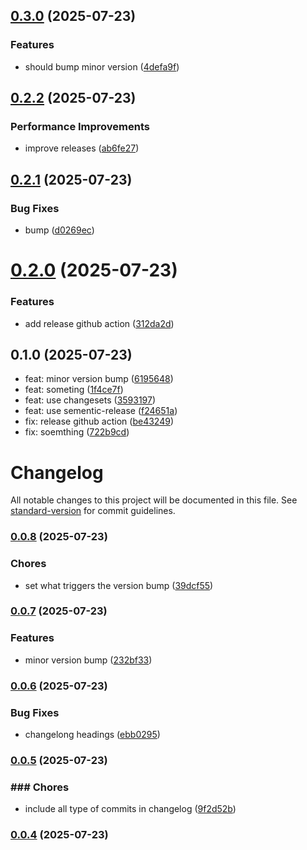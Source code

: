 ## [0.3.0](https://github.com/kushagra-eshkon/mpoc-bun/compare/v0.2.2...v0.3.0) (2025-07-23)

### Features

* should bump minor version ([4defa9f](https://github.com/kushagra-eshkon/mpoc-bun/commit/4defa9f3660611e6d067006e909da6913bc2faa2))

## [0.2.2](https://github.com/kushagra-eshkon/mpoc-bun/compare/v0.2.1...v0.2.2) (2025-07-23)

### Performance Improvements

* improve releases ([ab6fe27](https://github.com/kushagra-eshkon/mpoc-bun/commit/ab6fe277765222969139512240000efa75ad7174))

## [0.2.1](https://github.com/kushagra-eshkon/mpoc-bun/compare/v0.2.0...v0.2.1) (2025-07-23)


### Bug Fixes

* bump ([d0269ec](https://github.com/kushagra-eshkon/mpoc-bun/commit/d0269ece1671b0e0fe3e4cc6253467553becfb51))

# [0.2.0](https://github.com/kushagra-eshkon/mpoc-bun/compare/v0.1.0...v0.2.0) (2025-07-23)


### Features

* add release github action ([312da2d](https://github.com/kushagra-eshkon/mpoc-bun/commit/312da2d5bd2382aedfc6c160cdb48c28d54526aa))

## 0.1.0 (2025-07-23)

* feat: minor version bump ([6195648](https://github.com/kushagra-eshkon/mpoc-bun/commit/6195648))
* feat: someting ([1f4ce7f](https://github.com/kushagra-eshkon/mpoc-bun/commit/1f4ce7f))
* feat: use changesets ([3593197](https://github.com/kushagra-eshkon/mpoc-bun/commit/3593197))
* feat: use sementic-release ([f24651a](https://github.com/kushagra-eshkon/mpoc-bun/commit/f24651a))
* fix: release github action ([be43249](https://github.com/kushagra-eshkon/mpoc-bun/commit/be43249))
* fix: soemthing ([722b9cd](https://github.com/kushagra-eshkon/mpoc-bun/commit/722b9cd))

# Changelog

All notable changes to this project will be documented in this file. See [standard-version](https://github.com/conventional-changelog/standard-version) for commit guidelines.

### [0.0.8](https://github.com/kushagra-eshkon/mpoc-bun/compare/v0.0.7...v0.0.8) (2025-07-23)


### Chores

* set what triggers the version bump ([39dcf55](https://github.com/kushagra-eshkon/mpoc-bun/commit/39dcf55f500e724c329d823682fa3a56528cad7c))

### [0.0.7](https://github.com/kushagra-eshkon/mpoc-bun/compare/v0.0.6...v0.0.7) (2025-07-23)


### Features

* minor version bump ([232bf33](https://github.com/kushagra-eshkon/mpoc-bun/commit/232bf3348f78a9aab1c155423384ddc43b309265))

### [0.0.6](https://github.com/kushagra-eshkon/mpoc-bun/compare/v0.0.5...v0.0.6) (2025-07-23)


### Bug Fixes

* changelong headings ([ebb0295](https://github.com/kushagra-eshkon/mpoc-bun/commit/ebb0295d0de4e963f4bdd9e64ecc1af32a351740))

### [0.0.5](https://github.com/kushagra-eshkon/mpoc-bun/compare/v0.0.4...v0.0.5) (2025-07-23)


### ### Chores

* include all type of commits in changelog ([9f2d52b](https://github.com/kushagra-eshkon/mpoc-bun/commit/9f2d52bc0f1a948d32443a07346f2215fd707d92))

### [0.0.4](https://github.com/kushagra-eshkon/mpoc-bun/compare/v0.0.3...v0.0.4) (2025-07-23)
